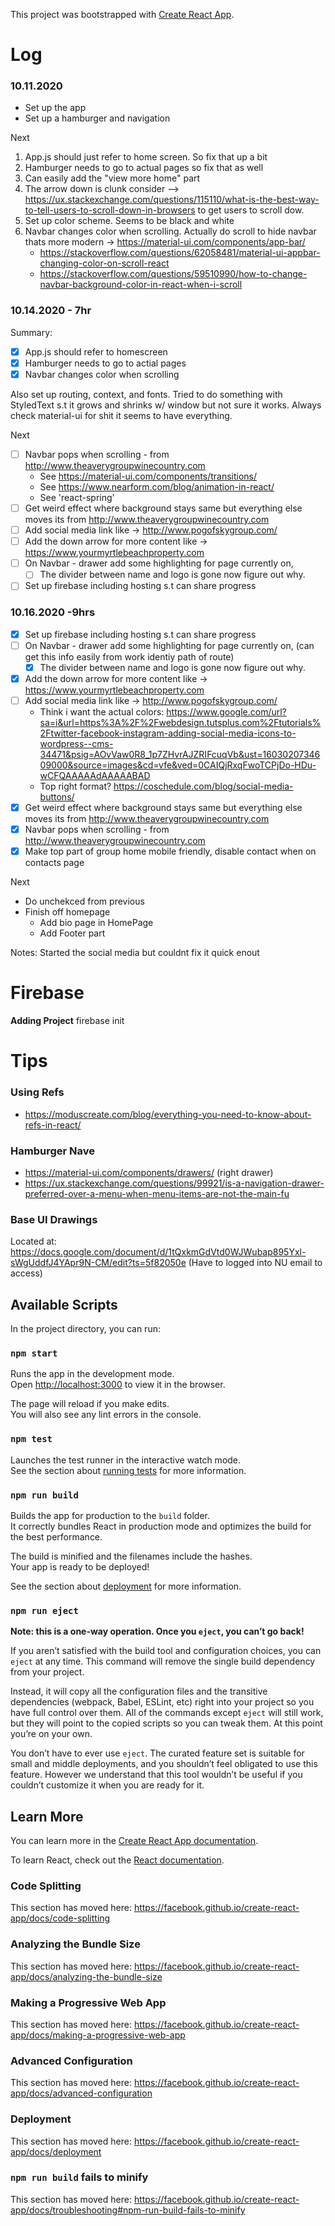 This project was bootstrapped with [Create React App](https://github.com/facebook/create-react-app).

# Log

### 10.11.2020
- Set up the app
- Set up a hamburger and navigation

Next
1. App.js should just refer to home screen. So fix that up a bit
2. Hamburger needs to go to actual pages so fix that as well
3. Can easily add the "view more home" part
4. The arrow down is clunk consider --> https://ux.stackexchange.com/questions/115110/what-is-the-best-way-to-tell-users-to-scroll-down-in-browsers to get users to scroll dow. 
5. Set up color scheme. Seems to be black and white
6. Navbar changes color when scrolling.  Actually do scroll to hide navbar thats more modern -> https://material-ui.com/components/app-bar/ 
    - https://stackoverflow.com/questions/62058481/material-ui-appbar-changing-color-on-scroll-react
    - https://stackoverflow.com/questions/59510990/how-to-change-navbar-background-color-in-react-when-i-scroll

### 10.14.2020 - 7hr

Summary:
- [x] App.js should refer to homescreen
- [x] Hamburger needs to go to actial pages
- [x] Navbar changes color when scrolling

Also set up routing, context, and fonts. Tried to do something with StyledText s.t it grows and shrinks w/ window but not sure it works. Always check material-ui for shit it seems to have everything. 


Next
- [ ] Navbar pops when scrolling - from http://www.theaverygroupwinecountry.com
    - See https://material-ui.com/components/transitions/
    - See https://www.nearform.com/blog/animation-in-react/
    - See 'react-spring'
- [ ] Get weird effect where background stays same but everything else moves its from http://www.theaverygroupwinecountry.com
- [ ] Add social media link like -> http://www.pogofskygroup.com/
- [ ] Add the down arrow for more content like -> https://www.yourmyrtlebeachproperty.com
- [ ] On Navbar - drawer add some highlighting for page currently on,
    - [ ] The divider between name and logo is gone now figure out why. 
- [ ] Set up firebase including hosting s.t can share progress

### 10.16.2020 -9hrs
- [x] Set up firebase including hosting s.t can share progress
- [ ] On Navbar - drawer add some highlighting for page currently on, (can get this info easily from work identiy path of route)
    - [x] The divider between name and logo is gone now figure out why. 
- [x] Add the down arrow for more content like -> https://www.yourmyrtlebeachproperty.com
- [ ] Add social media link like -> http://www.pogofskygroup.com/
    - Think i want the actual colors: https://www.google.com/url?sa=i&url=https%3A%2F%2Fwebdesign.tutsplus.com%2Ftutorials%2Ftwitter-facebook-instagram-adding-social-media-icons-to-wordpress--cms-34471&psig=AOvVaw0R8_1p7ZHvrAJZRIFcuqVb&ust=1603020734609000&source=images&cd=vfe&ved=0CAIQjRxqFwoTCPjDo-HDu-wCFQAAAAAdAAAAABAD
    - Top right format? https://coschedule.com/blog/social-media-buttons/
- [x] Get weird effect where background stays same but everything else moves its from http://www.theaverygroupwinecountry.com
- [x] Navbar pops when scrolling - from http://www.theaverygroupwinecountry.com
- [x] Make top part of group home mobile friendly, disable contact when on contacts page

Next 
- Do unchekced from previous
- Finish off homepage
    - Add bio page in HomePage 
    - Add Footer part

Notes:
Started the social media but couldnt fix it quick enout
# Firebase

**Adding Project**
firebase init

        
# Tips 
### Using Refs
- https://moduscreate.com/blog/everything-you-need-to-know-about-refs-in-react/

### Hamburger Nave
- https://material-ui.com/components/drawers/ (right drawer)
- https://ux.stackexchange.com/questions/99921/is-a-navigation-drawer-preferred-over-a-menu-when-menu-items-are-not-the-main-fu

### Base UI Drawings
Located at: https://docs.google.com/document/d/1tQxkmGdVtd0WJWubap895Yxl-sWgUddfJ4YApr9N-CM/edit?ts=5f82050e
(Have to logged into NU email to access)
## Available Scripts

In the project directory, you can run:

### `npm start`

Runs the app in the development mode.<br />
Open [http://localhost:3000](http://localhost:3000) to view it in the browser.

The page will reload if you make edits.<br />
You will also see any lint errors in the console.

### `npm test`

Launches the test runner in the interactive watch mode.<br />
See the section about [running tests](https://facebook.github.io/create-react-app/docs/running-tests) for more information.

### `npm run build`

Builds the app for production to the `build` folder.<br />
It correctly bundles React in production mode and optimizes the build for the best performance.

The build is minified and the filenames include the hashes.<br />
Your app is ready to be deployed!

See the section about [deployment](https://facebook.github.io/create-react-app/docs/deployment) for more information.

### `npm run eject`

**Note: this is a one-way operation. Once you `eject`, you can’t go back!**

If you aren’t satisfied with the build tool and configuration choices, you can `eject` at any time. This command will remove the single build dependency from your project.

Instead, it will copy all the configuration files and the transitive dependencies (webpack, Babel, ESLint, etc) right into your project so you have full control over them. All of the commands except `eject` will still work, but they will point to the copied scripts so you can tweak them. At this point you’re on your own.

You don’t have to ever use `eject`. The curated feature set is suitable for small and middle deployments, and you shouldn’t feel obligated to use this feature. However we understand that this tool wouldn’t be useful if you couldn’t customize it when you are ready for it.

## Learn More

You can learn more in the [Create React App documentation](https://facebook.github.io/create-react-app/docs/getting-started).

To learn React, check out the [React documentation](https://reactjs.org/).

### Code Splitting

This section has moved here: https://facebook.github.io/create-react-app/docs/code-splitting

### Analyzing the Bundle Size

This section has moved here: https://facebook.github.io/create-react-app/docs/analyzing-the-bundle-size

### Making a Progressive Web App

This section has moved here: https://facebook.github.io/create-react-app/docs/making-a-progressive-web-app

### Advanced Configuration

This section has moved here: https://facebook.github.io/create-react-app/docs/advanced-configuration

### Deployment

This section has moved here: https://facebook.github.io/create-react-app/docs/deployment

### `npm run build` fails to minify

This section has moved here: https://facebook.github.io/create-react-app/docs/troubleshooting#npm-run-build-fails-to-minify
